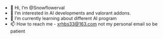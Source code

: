 - 👋 Hi, I’m @Snowflowerval
- 👀 I’m interested in AI developments and valorant addons.
- 🌱 I’m currently learning about different AI program
- 📫 How to reach me - xrhbs33@163.com not my personal email so be patient

<!---
Snowflowerval/Snowflowerval is a ✨ special ✨ repository because its `README.md` (this file) appears on your GitHub profile.
You can click the Preview link to take a look at your changes.
--->
